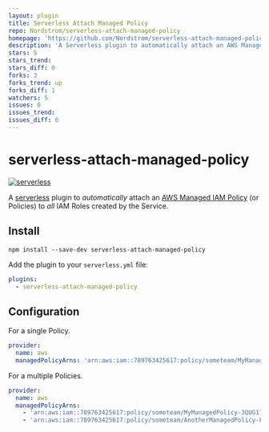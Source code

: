 ```yaml
---
layout: plugin
title: Serverless Attach Managed Policy
repo: Nordstrom/serverless-attach-managed-policy
homepage: 'https://github.com/Nordstrom/serverless-attach-managed-policy'
description: 'A Serverless plugin to automatically attach an AWS Managed IAM Policy (or Policies) to all IAM Roles created by the Service.'
stars: 5
stars_trend: 
stars_diff: 0
forks: 3
forks_trend: up
forks_diff: 1
watchers: 5
issues: 0
issues_trend: 
issues_diff: 0
---
```



# serverless-attach-managed-policy

[![serverless](http://public.serverless.com/badges/v3.svg)](http://www.serverless.com)

A [serverless](http://www.serverless.com) plugin to _automatically_ attach an [AWS Managed IAM Policy](http://docs.aws.amazon.com/IAM/latest/UserGuide/access_policies_manage.html) (or Policies) to _all_ IAM Roles created by the Service.

## Install

`npm install --save-dev serverless-attach-managed-policy`

Add the plugin to your `serverless.yml` file:

```yaml
plugins:
  - serverless-attach-managed-policy
```

## Configuration

For a single Policy.

```yaml
provider:
  name: aws
  managedPolicyArns: 'arn:aws:iam::789763425617:policy/someteam/MyManagedPolicy-3QUG1777293EJ'
```

For a multiple Policies.

```yaml
provider:
  name: aws
  managedPolicyArns:
    - 'arn:aws:iam::789763425617:policy/someteam/MyManagedPolicy-3QUG1777293EJ'
    - 'arn:aws:iam::789763425617:policy/someteam/AnotherManagedPolicy-F6NZ1321293EJ'
```
